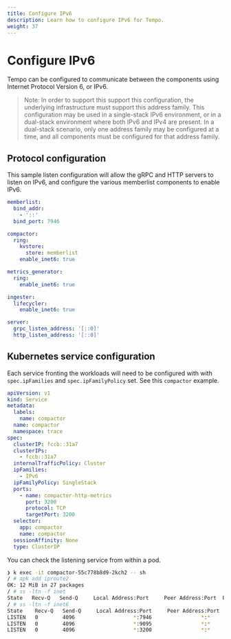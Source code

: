 ```yaml
---
title: Configure IPv6
description: Learn how to configure IPv6 for Tempo.
weight: 37
---
```


# Configure IPv6

Tempo can be configured to communicate between the components using Internet Protocol Version 6, or IPv6.

> Note: In order to support this support this configuration, the underlying infrastructure must support this address family. This configuration may be used in a single-stack IPv6 environment, or in a dual-stack environment where both IPv6 and IPv4 are present. In a dual-stack scenario, only one address family may be configured at a time, and all components must be configured for that address family.

## Protocol configuration

This sample listen configuration will allow the gRPC and HTTP servers to listen on IPv6, and configure the various memberlist components to enable IPv6.

```yaml
memberlist:
  bind_addr:
    - '::'
  bind_port: 7946

compactor:
  ring:
    kvstore:
      store: memberlist
    enable_inet6: true

metrics_generator:
  ring:
    enable_inet6: true

ingester:
  lifecycler:
    enable_inet6: true

server:
  grpc_listen_address: '[::0]'
  http_listen_address: '[::0]'
```

## Kubernetes service configuration

Each service fronting the workloads will need to be configured with with `spec.ipFamilies` and `spec.ipFamilyPolicy` set. See this `compactor` example.

```yaml
apiVersion: v1
kind: Service
metadata:
  labels:
    name: compactor
  name: compactor
  namespace: trace
spec:
  clusterIP: fccb::31a7
  clusterIPs:
    - fccb::31a7
  internalTrafficPolicy: Cluster
  ipFamilies:
    - IPv6
  ipFamilyPolicy: SingleStack
  ports:
    - name: compactor-http-metrics
      port: 3200
      protocol: TCP
      targetPort: 3200
  selector:
    app: compactor
    name: compactor
  sessionAffinity: None
  type: ClusterIP
```

You can check the listening service from within a pod.

```sh
❯ k exec -it compactor-55c778b8d9-2kch2 -- sh
/ # apk add iproute2
OK: 12 MiB in 27 packages
/ # ss -ltn -f inet
State   Recv-Q   Send-Q     Local Address:Port     Peer Address:Port  Process
/ # ss -ltn -f inet6
State    Recv-Q   Send-Q     Local Address:Port     Peer Address:Port  Process
LISTEN   0        4096                   *:7946                *:*
LISTEN   0        4096                   *:9095                *:*
LISTEN   0        4096                   *:3200                *:*
```
